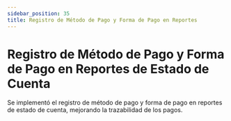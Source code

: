 ```yaml
---
sidebar_position: 35
title: Registro de Método de Pago y Forma de Pago en Reportes
---
```


# Registro de Método de Pago y Forma de Pago en Reportes de Estado de Cuenta

Se implementó el registro de método de pago y forma de pago en reportes de estado de cuenta, mejorando la trazabilidad de los pagos.
